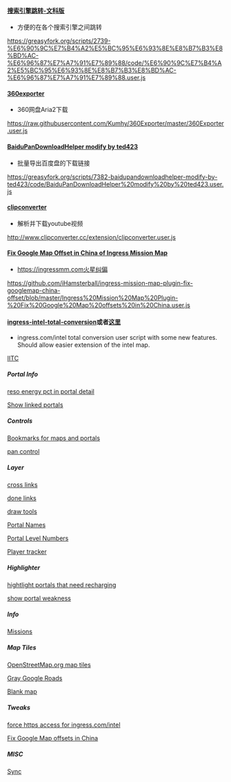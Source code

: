 #### [搜索引擎跳转-文科版](https://greasyfork.org/zh-CN/scripts/2739-%E6%90%9C%E7%B4%A2%E5%BC%95%E6%93%8E%E8%B7%B3%E8%BD%AC-%E6%96%87%E7%A7%91%E7%89%88)
- 方便的在各个搜索引擎之间跳转

https://greasyfork.org/scripts/2739-%E6%90%9C%E7%B4%A2%E5%BC%95%E6%93%8E%E8%B7%B3%E8%BD%AC-%E6%96%87%E7%A7%91%E7%89%88/code/%E6%90%9C%E7%B4%A2%E5%BC%95%E6%93%8E%E8%B7%B3%E8%BD%AC-%E6%96%87%E7%A7%91%E7%89%88.user.js

#### [360exporter](https://github.com/Kumhy/360Exporter)

- 360网盘Aria2下载

https://raw.githubusercontent.com/Kumhy/360Exporter/master/360Exporter.user.js

#### [BaiduPanDownloadHelper modify by ted423](https://greasyfork.org/zh-CN/scripts/7382-baidupandownloadhelper-modify-by-ted423)

- 批量导出百度盘的下载链接

https://greasyfork.org/scripts/7382-baidupandownloadhelper-modify-by-ted423/code/BaiduPanDownloadHelper%20modify%20by%20ted423.user.js

#### [clipconverter](http://www.clipconverter.cc/addon) 

- 解析并下载youtube视频

http://www.clipconverter.cc/extension/clipconverter.user.js

#### [Fix Google Map Offset in China of Ingress Mission Map](https://github.com/ihamsterball/ingress-mission-map-plugin-fix-googlemap-china-offset)

- https://ingressmm.com火星纠偏

https://github.com/iHamsterball/ingress-mission-map-plugin-fix-googlemap-china-offset/blob/master/Ingress%20Mission%20Map%20Plugin-%20Fix%20Google%20Map%20offsets%20in%20China.user.js

#### [ingress-intel-total-conversion](http://iitc.jonatkins.com/)或者[这里](https://github.com/iitc-project/ingress-intel-total-conversion)
- ingress.com/intel total conversion user script with some new features. Should allow easier extension of the intel map.

[IITC](http://iitc.jonatkins.com/release/total-conversion-build.user.js)

##### Portal Info

[reso energy pct in portal detail](http://iitc.jonatkins.com/release/plugins/reso-energy-pct-in-portal-detail.user.js)

[Show linked portals](http://iitc.jonatkins.com/release/plugins/show-linked-portals.user.js)

##### Controls

[Bookmarks for maps and portals](http://iitc.jonatkins.com/release/plugins/bookmarks-by-zaso.user.js)

[pan control](http://iitc.jonatkins.com/release/plugins/pan-control.user.js)

##### Layer

[cross links](http://iitc.jonatkins.com/release/plugins/cross_link.user.js)

[done links](http://iitc.jonatkins.com/release/plugins/done-links.user.js)

[draw tools](http://iitc.jonatkins.com/release/plugins/draw-tools.user.js)

[Portal Names](http://iitc.jonatkins.com/release/plugins/portal-names.user.js)

[Portal Level Numbers](http://iitc.jonatkins.com/release/plugins/portal-level-numbers.user.js)

[Player tracker](http://iitc.jonatkins.com/release/plugins/player-tracker.user.js)

##### Highlighter

[hightlight portals that need recharging](http://iitc.jonatkins.com/release/plugins/portal-highlighter-needs-recharge.user.js)

[show portal weakness](http://iitc.jonatkins.com/release/plugins/show-portal-weakness.user.js)

##### Info

[Missions](http://iitc.jonatkins.com/release/plugins/missions.user.js)

##### Map Tiles

[OpenStreetMap.org map tiles](http://iitc.jonatkins.com/release/plugins/basemap-openstreetmap.user.js)

[Gray Google Roads](http://iitc.jonatkins.com/release/plugins/basemap-gmaps-gray.user.js)

[Blank map](http://iitc.jonatkins.com/release/plugins/basemap-blank.user.js)

##### Tweaks

[force https access for ingress.com/intel](http://iitc.jonatkins.com/release/plugins/force-https.user.js)

[Fix Google Map offsets in China](http://iitc.jonatkins.com/release/plugins/fix-googlemap-china-offset.user.js)

##### MISC

[Sync](http://iitc.jonatkins.com/release/plugins/sync.user.js)

